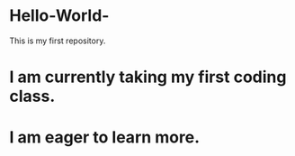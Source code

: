 # Hello-World-
This is my first repository. 
# I am currently taking my first coding class.
# I am eager to learn more.
